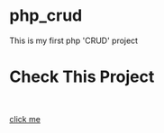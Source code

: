 # php_crud
This is my first php 'CRUD' project
<h1>Check This Project</h1>

<br>


<a href="https://phpcrud701.000webhostapp.com/">click me</a>
